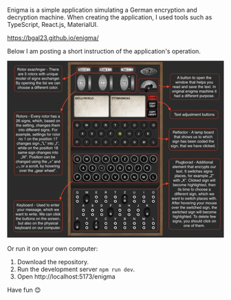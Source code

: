 Enigma is a simple application simulating a German encryption and decryption machine.
When creating the application, I used tools such as TypeScript, React.js, MaterialUI.

<a>https://bgal23.github.io/enigma/</a>

Below I am posting a short instruction of the application's operation.

![enigma instruction](./src/assets/image/enigma_info.png)

Or run it on your own computer:

<ol>
<li>Download the repository.</li>
<li>Run the development server <code>npm run dev</code>.</li>
<li>Open <a>http://localhost:5173/enigma</a></li>
</ol>

Have fun 😊
